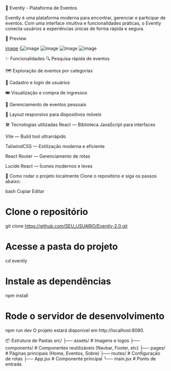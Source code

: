🎉 Evently - Plataforma de Eventos



Evently é uma plataforma moderna para encontrar, gerenciar e participar de eventos. Com uma interface intuitiva e funcionalidades práticas, o Evently conecta usuários a experiências únicas de forma rápida e segura.



📸 Preview

[image](https://github.com/user-attachments/assets/1465abae-c5f6-47b8-918b-6d79ec13d586)
(![image](https://github.com/user-attachments/assets/5b58cfbe-cb55-4814-984b-87d5696308f5)
![image](https://github.com/user-attachments/assets/2cdd263f-0b08-4f64-a282-dbeb37d8e5c1)
![image](https://github.com/user-attachments/assets/48c7a151-6dab-4670-adf4-4815a681f47d)
![image](https://github.com/user-attachments/assets/5c9df3d7-36e2-4f21-9103-31a4ae55efbe)







✨ Funcionalidades
🔍 Pesquisa rápida de eventos

🗺️ Exploração de eventos por categorias

👤 Cadastro e login de usuários

🎟️ Visualização e compra de ingressos

🧾 Gerenciamento de eventos pessoais

📱 Layout responsivo para dispositivos móveis

🛠️ Tecnologias utilizadas
React — Biblioteca JavaScript para interfaces

Vite — Build tool ultrarrápido

TailwindCSS — Estilização moderna e eficiente

React Router — Gerenciamento de rotas

Lucide React — Ícones modernos e leves

🚀 Como rodar o projeto localmente
Clone o repositório e siga os passos abaixo:

bash
Copiar
Editar
# Clone o repositório
git clone https://github.com/SEU_USUARIO/Evently-2.0.git

# Acesse a pasta do projeto
cd evently

# Instale as dependências
npm install

# Rode o servidor de desenvolvimento
npm run dev
O projeto estará disponível em http://localhost:8080.

📦 Estrutura de Pastas
src/
 ├── assets/         # Imagens e logos
 ├── components/     # Componentes reutilizáveis (Navbar, Footer, etc)
 ├── pages/          # Páginas principais (Home, Eventos, Sobre)
 ├── routes/         # Configuração de rotas
 ├── App.jsx         # Componente principal
 └── main.jsx        # Ponto de entrada
 



